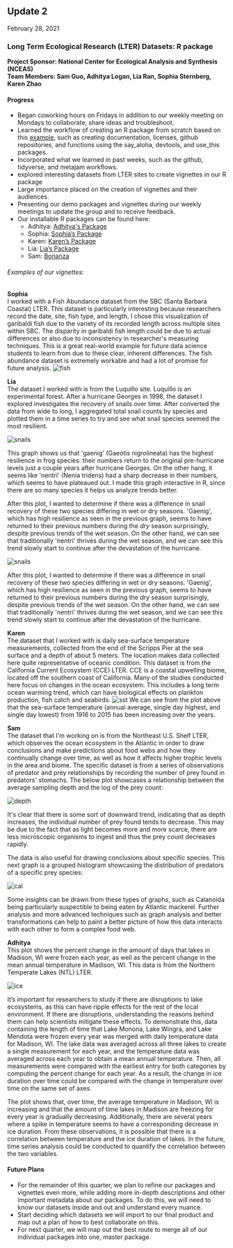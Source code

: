 ## Update 2
February 28, 2021

### Long Term Ecological Research (LTER) Datasets: R package
**Project Sponsor: National Center for Ecological Analysis and Synthesis (NCEAS)** \
**Team Members: Sam Guo, Adhitya Logan, Lia Ran, Sophia Sternberg, Karen Zhao**


#### Progress
- Began coworking hours on Fridays in addition to our weekly meeting on Mondays to collaborate, share ideas and troubleshoot.
- Learned the workflow of creating an R package from scratch based on this [example](https://github.com/isteves/r-pkg-intro ), such as creating documentation, licenses, github repositories, and functions using the say_aloha, devtools, and use_this packages.
- Incorporated what we learned in past weeks, such as the github, tidyverse, and metajam workflows.
- explored interesting datasets from LTER sites to create vignettes in our R package 
- Large importance placed on the creation of vignettes and their audiences.
- Presenting our demo packages and vignettes during our weekly meetings to update the group and to receive feedback. 
- Our installable R packages can be found here:
    - Adhitya: [Adhitya's Package](https://github.com/adhil0/alohaal)
    - Sophia: [Sophia’s Package](https://github.com/sophiasternberg/fcess)
    - Karen: [Karen’s Package](https://github.com/karenezhao/alohakez)
    - Lia: [Lia’s Package](https://github.com/liaaaaran/mcrcoral)
    - Sam: [Bonanza](https://github.com/TokyoExpress/bonanza)


###### Examples of our vignettes:

**Sophia** \
I worked with a Fish Abundance dataset from the SBC (Santa Barbara Coastal) LTER. This dataset is particularly interesting because researchers record the date, site, fish type, and length. I chose this visualization of garibaldi fish due to the variety of its recorded length across multiple sites within SBC. The disparity in garibaldi fish length could be due to actual differences or also due to inconsistency in researcher's measuring techniques. This is a great real-world example for future data science students to learn from due to these clear, inherent differences. The fish abundance dataset is extremely workable and had a lot of promise for future analysis.
![fish](images/update2sophia3.png) 

**Lia** \
The dataset I worked with is from the Luquillo site. Luquillo is an experimental forest. After a hurricane Georges in 1998, the dataset I explored investigates the recovery of snails over time. After converted the data from wide to long, I aggregated total snail counts by species and plotted them in a time series to try and see what snail species seemed the most resilient. 

![snails](images/snails1.png)

This graph shows us that 'gaenig' (Gaeotis nigrolineata) has the highest resilience in frog species: their numbers return to the original pre-hurricane levels just a couple years after hurricane Georges. On the other hang, it seems like 'nentri' (Nenia tridens) had a sharp decrease in their numbers, which seems to have plateaued out. I made this graph interactive in R, since there are so many species it helps us analyze trends better.

After this plot, I wanted to determine if there was a difference in snail recovery of these two species differing in wet or dry seasons. 'Gaenig', which has high resilience as seen in the previous graph, seems to have returned to their previous numbers during the *dry* season surprisingly, despite previous trends of the wet season. On the other hand, we can see that traditionally 'nentri' thrives during the wet season, and we can see this trend slowly start to continue after the devastation of the hurricane. 

![snails](images/snails2.png)

After this plot, I wanted to determine if there was a difference in snail recovery of these two species differing in wet or dry seasons. 'Gaenig', which has high resilience as seen in the previous graph, seems to have returned to their previous numbers during the *dry* season surprisingly, despite previous trends of the wet season. On the other hand, we can see that traditionally 'nentri' thrives during the wet season, and we can see this trend slowly start to continue after the devastation of the hurricane. 


**Karen** \
The dataset that I worked with is daily sea-surface temperature measurements, collected from the end of the Scripps Pier at the sea surface and a depth of about 5 meters. The location makes data collected here quite representative of oceanic condition. This dataset is from the California Current Ecosystem (CCE) LTER. CCE is a coastal upwelling biome, located off the southern coast of California. Many of the studies conducted here focus on changes in the ocean ecosystem. This includes a long term ocean warming trend, which can have biological effects on plankton production, fish catch and seabirds. 
![sst](images/update2karen.png)
We can see from the plot above that the sea-surface temperature (annual average, single day highest, and single day lowest) from 1916 to 2015 has been increasing over the years. 

**Sam** \
The dataset that I'm working on is from the Northeast U.S. Shelf LTER, which observes the ocean ecosystem in the Atlantic in order to draw conclusions and make predictions about food webs and how they continually change over time, as well as how it affects higher trophic levels in the area and biome. The specific dataset is from a series of observations of predator and prey relationships by recording the number of prey found in predators' stomachs. The below plot showcases a relationship between the average sampling depth and the log of the prey count:

![depth](images/nc1.PNG)

It's clear that there is some sort of downward trend, indicating that as depth increases, the individual number of prey found tends to decrease. This may be due to the fact that as light becomes more and more scarce, there are less microscopic organisms to ingest and thus the prey count decreases rapidly.

The data is also useful for drawing conclusions about specific species. This next graph is a grouped histogram showcasing the distribution of predators of a specific prey species:

![cal](images/nc2.PNG)

Some insights can be drawn from these types of graphs, such as Calanoida being particularly suspectible to being eaten by Atlantic mackerel. Further analysis and more advanced techniques such as graph analysis and better transformations can help to paint a better picture of how this data interacts with each other to form a complex food web.


**Adhitya** \
This plot shows the percent change in the amount of days that lakes in Madison, WI were frozen each year, as well as the percent change in the mean annual temperature in Madison, WI. This data is from the Northern Temperate Lakes (NTL) LTER. 


![ice](images/update2adhitya.png)


It’s important for researchers to study if there are disruptions to lake ecosystems, as this can have ripple effects for the rest of the local environment. If there are disruptions, understanding the reasons behind them can help scientists mitigate these effects. To demonstrate this, data containing the length of time that Lake Monona, Lake Wingra, and Lake Mendota were frozen every year was merged with daily temperature data for Madison, WI. The lake data was averaged across all three lakes to create a single measurement for each year, and the temperature data was averaged across each year to obtain a mean annual temperature. Then, all measurements were compared with the earliest entry for both categories by computing the percent change for each year. As a result, the change in ice duration over time could be compared with the change in temperature over time on the same set of axes. 

The plot shows that, over time, the average temperature in Madison, WI is increasing and that the amount of time lakes in Madison are freezing for every year is gradually decreasing. Additionally, there are several years where a spike in temperature seems to have a corresponding decrease in ice duration. From these observations, it is possible that there is a correlation between temperature and the ice duration of lakes. In the future, time series analysis could be conducted to quantify the correlation between the two variables.

#### Future Plans
- For the remainder of this quarter, we plan to refine our packages and vignettes even more, while adding more in-depth descriptions and other important metadata about our packages. To do this, we will need to know our datasets inside and out and understand every nuance. 
- Start deciding which datasets we will import to our final product and map out a plan of how to best collaborate on this. 
- For next quarter, we will map out the best route to merge all of our individual packages into one, master package.

